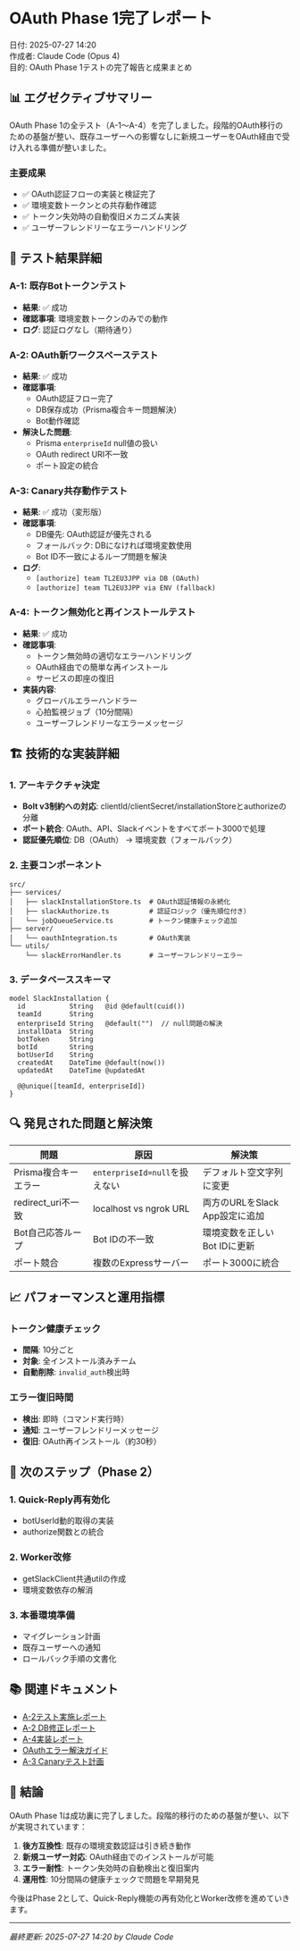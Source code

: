 # OAuth Phase 1完了レポート

日付: 2025-07-27 14:20  
作成者: Claude Code (Opus 4)  
目的: OAuth Phase 1テストの完了報告と成果まとめ

## 📊 エグゼクティブサマリー

OAuth Phase 1の全テスト（A-1〜A-4）を完了しました。段階的OAuth移行のための基盤が整い、既存ユーザーへの影響なしに新規ユーザーをOAuth経由で受け入れる準備が整いました。

### 主要成果
- ✅ OAuth認証フローの実装と検証完了
- ✅ 環境変数トークンとの共存動作確認
- ✅ トークン失効時の自動復旧メカニズム実装
- ✅ ユーザーフレンドリーなエラーハンドリング

## 🧪 テスト結果詳細

### A-1: 既存Botトークンテスト
- **結果**: ✅ 成功
- **確認事項**: 環境変数トークンのみでの動作
- **ログ**: 認証ログなし（期待通り）

### A-2: OAuth新ワークスペーステスト
- **結果**: ✅ 成功
- **確認事項**: 
  - OAuth認証フロー完了
  - DB保存成功（Prisma複合キー問題解決）
  - Bot動作確認
- **解決した問題**:
  - Prisma `enterpriseId` null値の扱い
  - OAuth redirect URI不一致
  - ポート設定の統合

### A-3: Canary共存動作テスト
- **結果**: ✅ 成功（変形版）
- **確認事項**:
  - DB優先: OAuth認証が優先される
  - フォールバック: DBになければ環境変数使用
  - Bot ID不一致によるループ問題を解決
- **ログ**:
  - `[authorize] team TL2EU3JPP via DB (OAuth)`
  - `[authorize] team TL2EU3JPP via ENV (fallback)`

### A-4: トークン無効化と再インストールテスト
- **結果**: ✅ 成功
- **確認事項**:
  - トークン無効時の適切なエラーハンドリング
  - OAuth経由での簡単な再インストール
  - サービスの即座の復旧
- **実装内容**:
  - グローバルエラーハンドラー
  - 心拍監視ジョブ（10分間隔）
  - ユーザーフレンドリーなエラーメッセージ

## 🏗️ 技術的な実装詳細

### 1. アーキテクチャ決定
- **Bolt v3制約への対応**: clientId/clientSecret/installationStoreとauthorizeの分離
- **ポート統合**: OAuth、API、Slackイベントをすべてポート3000で処理
- **認証優先順位**: DB（OAuth） → 環境変数（フォールバック）

### 2. 主要コンポーネント
```
src/
├── services/
│   ├── slackInstallationStore.ts  # OAuth認証情報の永続化
│   ├── slackAuthorize.ts          # 認証ロジック（優先順位付き）
│   └── jobQueueService.ts         # トークン健康チェック追加
├── server/
│   └── oauthIntegration.ts        # OAuth実装
└── utils/
    └── slackErrorHandler.ts       # ユーザーフレンドリーエラー
```

### 3. データベーススキーマ
```prisma
model SlackInstallation {
  id           String   @id @default(cuid())
  teamId       String
  enterpriseId String   @default("")  // null問題の解決
  installData  String
  botToken     String
  botId        String
  botUserId    String
  createdAt    DateTime @default(now())
  updatedAt    DateTime @updatedAt
  
  @@unique([teamId, enterpriseId])
}
```

## 🔍 発見された問題と解決策

| 問題 | 原因 | 解決策 |
|------|------|--------|
| Prisma複合キーエラー | `enterpriseId=null`を扱えない | デフォルト空文字列に変更 |
| redirect_uri不一致 | localhost vs ngrok URL | 両方のURLをSlack App設定に追加 |
| Bot自己応答ループ | Bot IDの不一致 | 環境変数を正しいBot IDに更新 |
| ポート競合 | 複数のExpressサーバー | ポート3000に統合 |

## 📈 パフォーマンスと運用指標

### トークン健康チェック
- **間隔**: 10分ごと
- **対象**: 全インストール済みチーム
- **自動削除**: `invalid_auth`検出時

### エラー復旧時間
- **検出**: 即時（コマンド実行時）
- **通知**: ユーザーフレンドリーメッセージ
- **復旧**: OAuth再インストール（約30秒）

## 🚀 次のステップ（Phase 2）

### 1. Quick-Reply再有効化
- botUserId動的取得の実装
- authorize関数との統合

### 2. Worker改修
- getSlackClient共通utilの作成
- 環境変数依存の解消

### 3. 本番環境準備
- マイグレーション計画
- 既存ユーザーへの通知
- ロールバック手順の文書化

## 📚 関連ドキュメント

- [A-2テスト実施レポート](./2025-07-26_oauth_phase1_test_report.md)
- [A-2 DB修正レポート](./2025-07-26_oauth_phase1_a2_fix_report.md)
- [A-4実装レポート](./2025-07-27_oauth_phase1_a4_implementation.md)
- [OAuthエラー解決ガイド](../troubleshooting/oauth-common-errors.md)
- [A-3 Canaryテスト計画](../test-plans/oauth-phase1-a3-canary-test-plan.md)

## 🎯 結論

OAuth Phase 1は成功裏に完了しました。段階的移行のための基盤が整い、以下が実現されています：

1. **後方互換性**: 既存の環境変数認証は引き続き動作
2. **新規ユーザー対応**: OAuth経由でのインストールが可能
3. **エラー耐性**: トークン失効時の自動検出と復旧案内
4. **運用性**: 10分間隔の健康チェックで問題を早期発見

今後はPhase 2として、Quick-Reply機能の再有効化とWorker改修を進めていきます。

---
*最終更新: 2025-07-27 14:20 by Claude Code*